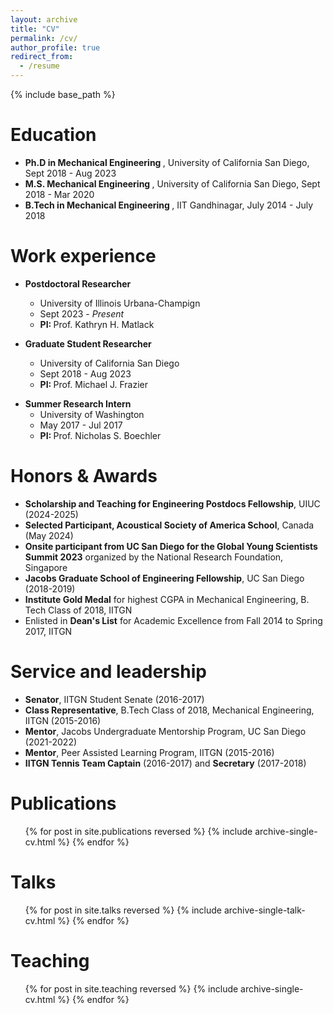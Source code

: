 ```yaml
---
layout: archive
title: "CV"
permalink: /cv/
author_profile: true
redirect_from:
  - /resume
---
```


{% include base_path %}

Education
======
* <b> Ph.D in Mechanical Engineering </b>, University of California San Diego, Sept 2018 - Aug 2023
* <b> M.S. Mechanical Engineering </b>, University of California San Diego, Sept 2018 - Mar 2020
* <b> B.Tech in Mechanical Engineering </b>, IIT Gandhinagar, July 2014 - July 2018

Work experience
======
* <b> Postdoctoral Researcher </b>
  * University of Illinois Urbana-Champign
  * Sept 2023 - <i> Present </i>
  * <b> PI: </b> Prof. Kathryn H. Matlack

* <b> Graduate Student Researcher </b>
  * University of California San Diego
  * Sept 2018 - Aug 2023
  * <b> PI: </b> Prof. Michael J. Frazier
  
<!-- * <b> Graduate Teaching Assistant </b>
  * University of California San Diego
  * Jan 2020 - Jul 2023
  * <b> Courses: </b> Dynamics and Vibrations (Winter 2022); Fundamentals of Solid Mechanics II (Spring 2020, 2021 and 2022, Winter 2023); Finite Element Methods (Winter 2020 and 2021); Solid Mechanics and Materials (Fall 2020 and 2021).
  
* <b> Undergraduate Teaching Assistant </b>
  * IIT Gandhinagar
  * Jan 2018 - May 2018
  * <b> Courses: </b> Industrial Engineering & Operations Research (Spring 2018). -->

* <b> Summer Research Intern </b>
  * University of Washington
  * May 2017 - Jul 2017
  * <b> PI: </b> Prof. Nicholas S. Boechler

<!-- Skills
======
* Skill 1
* Skill 2
  * Sub-skill 2.1
  * Sub-skill 2.2
  * Sub-skill 2.3
* Skill 3 -->

  
Honors & Awards
======
* <b> Scholarship and Teaching for Engineering Postdocs Fellowship</b>, UIUC (2024-2025)
* <b> Selected Participant, Acoustical Society of America School</b>, Canada (May 2024)
* <b> Onsite participant from UC San Diego for the Global Young Scientists Summit 2023</b> organized by the National Research Foundation, Singapore
* <b> Jacobs Graduate School of Engineering Fellowship</b>, UC San Diego (2018-2019)
* <b> Institute Gold Medal</b> for highest CGPA in Mechanical Engineering, B. Tech Class of 2018, IITGN
* Enlisted in <b> Dean's List</b> for Academic Excellence from Fall 2014 to Spring 2017, IITGN

Service and leadership
======
* <b> Senator</b>, IITGN Student Senate (2016-2017)
* <b> Class Representative</b>, B.Tech Class of 2018, Mechanical Engineering, IITGN (2015-2016)
* <b> Mentor</b>, Jacobs Undergraduate Mentorship Program, UC San Diego (2021-2022)
* <b> Mentor</b>, Peer Assisted Learning Program, IITGN (2015-2016)
* <b> IITGN Tennis Team Captain</b> (2016-2017) and <b> Secretary</b> (2017-2018)

Publications
======
  <ul>{% for post in site.publications reversed %}
    {% include archive-single-cv.html %}
  {% endfor %}</ul>
  
Talks
======
  <ul>{% for post in site.talks reversed %}
    {% include archive-single-talk-cv.html  %}
  {% endfor %}</ul>
  
Teaching
======
  <ul>{% for post in site.teaching reversed %}
    {% include archive-single-cv.html %}
  {% endfor %}</ul>